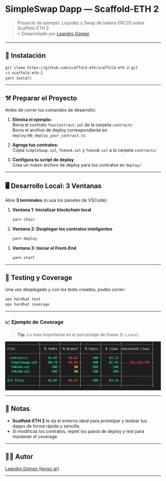 
# SimpleSwap Dapp — Scaffold-ETH 2

> Proyecto de ejemplo: Liquidez y Swap de tokens ERC20 sobre Scaffold-ETH 2  
> ⚡️ Desarrollado por [Leandro Gómez](https://github.com/leogz-ar)

---

## 🚀 Instalación

```bash
git clone https://github.com/scaffold-eth/scaffold-eth-2.git
cd scaffold-eth-2
yarn install
```

---

## ⚒️ **Preparar el Proyecto**

Antes de correr los comandos de desarrollo:

1. **Elimina el ejemplo:**  
   Borra el contrato `YourContract.sol` de la carpeta `contracts`  
   Borra el archivo de deploy correspondiente en `deploy/00_deploy_your_contract.ts`

2. **Agrega tus contratos:**  
   Copia `SimpleSwap.sol`, `TokenA.sol` y `TokenB.sol` a la carpeta `contracts/`
   
3. **Configura tu script de deploy**  
   Crea un nuevo archivo de deploy para tus contratos en `deploy/`

---

## 🖥️ **Desarrollo Local: 3 Ventanas**

Abre **3 terminales** (o usa los paneles de VSCode):

1. **Ventana 1: Inicializar blockchain local**
   ```bash
   yarn chain
   ```

2. **Ventana 2: Desplegar los contratos inteligentes**
   ```bash
   yarn deploy
   ```

3. **Ventana 3: Iniciar el Front-End**
   ```bash
   yarn start
   ```

---

## 🧪 **Testing y Coverage**

Una vez desplegado y con los tests creados, podés correr:

```bash
npx hardhat test
npx hardhat coverage
```

---

### 📈 **Ejemplo de Coverage**

> **Tip:** Lo más importante es el porcentaje de líneas (`% Lines`).  

![Coverage Example](./coverage.png)

---

## 📢 Notas

- **Scaffold-ETH 2** te da el entorno ideal para prototipar y testear tus dapps de forma rápida y sencilla.
- Si modificás los contratos, repetí los pasos de deploy y test para mantener el coverage.

---

## 🧑‍💻 Autor

[Leandro Gómez (leogz-ar)](https://github.com/leogz-ar)

---
